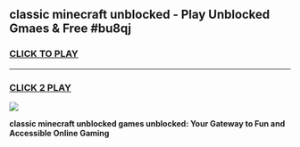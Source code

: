 
## classic minecraft unblocked - Play Unblocked Gmaes & Free #bu8qj
<h3>
<a href="https://news.freeplayer.one?title=classic_minecraft_unblocked&ref=24F">CLICK TO PLAY</a></h3>
<hr>

<h3>
<a href="https://news.freeplayer.one?title=classic_minecraft_unblocked&ref=24F">CLICK 2 PLAY</a>
  
</h3>

<a href="https://news.freeplayer.one?title=classic_minecraft_unblocked&ref=24F/"><img src="https://clearcache.store/games.png"></a>


**classic minecraft unblocked games unblocked: Your Gateway to Fun and Accessible Online Gaming**
